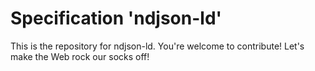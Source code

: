 
# Specification 'ndjson-ld'

This is the repository for ndjson-ld. You're welcome to contribute! Let's make the Web rock our socks
off!
